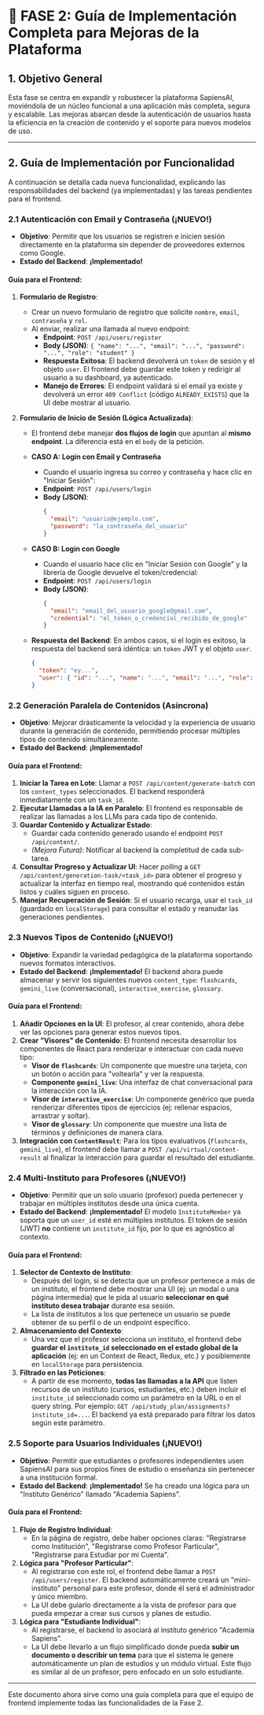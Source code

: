 # 🚀 FASE 2: Guía de Implementación Completa para Mejoras de la Plataforma

## 1. Objetivo General

Esta fase se centra en expandir y robustecer la plataforma SapiensAI, moviéndola de un núcleo funcional a una aplicación más completa, segura y escalable. Las mejoras abarcan desde la autenticación de usuarios hasta la eficiencia en la creación de contenido y el soporte para nuevos modelos de uso.

---

## 2. Guía de Implementación por Funcionalidad

A continuación se detalla cada nueva funcionalidad, explicando las responsabilidades del backend (ya implementadas) y las tareas pendientes para el frontend.

### **2.1 Autenticación con Email y Contraseña (¡NUEVO!)**

- **Objetivo**: Permitir que los usuarios se registren e inicien sesión directamente en la plataforma sin depender de proveedores externos como Google.
- **Estado del Backend**: **¡Implementado!**

#### **Guía para el Frontend:**

1.  **Formulario de Registro**:
    *   Crear un nuevo formulario de registro que solicite `nombre`, `email`, `contraseña` y `rol`.
    *   Al enviar, realizar una llamada al nuevo endpoint:
        *   **Endpoint**: `POST /api/users/register`
        *   **Body (JSON)**: `{ "name": "...", "email": "...", "password": "...", "role": "student" }`
        *   **Respuesta Exitosa**: El backend devolverá un `token` de sesión y el objeto `user`. El frontend debe guardar este token y redirigir al usuario a su dashboard, ya autenticado.
        *   **Manejo de Errores**: El endpoint validará si el email ya existe y devolverá un error `409 Conflict` (código `ALREADY_EXISTS`) que la UI debe mostrar al usuario.

2.  **Formulario de Inicio de Sesión (Lógica Actualizada)**:
    *   El frontend debe manejar **dos flujos de login** que apuntan al **mismo endpoint**. La diferencia está en el `body` de la petición.

    *   **CASO A: Login con Email y Contraseña**
        *   Cuando el usuario ingresa su correo y contraseña y hace clic en "Iniciar Sesión":
        *   **Endpoint**: `POST /api/users/login`
        *   **Body (JSON)**:
            ```json
            {
              "email": "usuario@ejemplo.com",
              "password": "la_contraseña_del_usuario"
            }
            ```

    *   **CASO B: Login con Google**
        *   Cuando el usuario hace clic en "Iniciar Sesión con Google" y la librería de Google devuelve el token/credencial:
        *   **Endpoint**: `POST /api/users/login`
        *   **Body (JSON)**:
            ```json
            {
              "email": "email_del_usuario_google@gmail.com",
              "credential": "el_token_o_credencial_recibido_de_google"
            }
            ```
    *   **Respuesta del Backend**: En ambos casos, si el login es exitoso, la respuesta del backend será idéntica: un `token` JWT y el objeto `user`.
        ```json
        {
          "token": "ey...",
          "user": { "id": "...", "name": "...", "email": "...", "role": "..." }
        }
        ```

### **2.2 Generación Paralela de Contenidos (Asíncrona)**

- **Objetivo**: Mejorar drásticamente la velocidad y la experiencia de usuario durante la generación de contenido, permitiendo procesar múltiples tipos de contenido simultáneamente.
- **Estado del Backend**: **¡Implementado!**

#### **Guía para el Frontend:**

1.  **Iniciar la Tarea en Lote**: Llamar a `POST /api/content/generate-batch` con los `content_types` seleccionados. El backend responderá inmediatamente con un `task_id`.
2.  **Ejecutar Llamadas a la IA en Paralelo**: El frontend es responsable de realizar las llamadas a los LLMs para cada tipo de contenido.
3.  **Guardar Contenido y Actualizar Estado**:
    *   Guardar cada contenido generado usando el endpoint `POST /api/content/`.
    *   *(Mejora Futura)*: Notificar al backend la completitud de cada sub-tarea.
4.  **Consultar Progreso y Actualizar UI**: Hacer *polling* a `GET /api/content/generation-task/<task_id>` para obtener el progreso y actualizar la interfaz en tiempo real, mostrando qué contenidos están listos y cuáles siguen en proceso.
5.  **Manejar Recuperación de Sesión**: Si el usuario recarga, usar el `task_id` (guardado en `localStorage`) para consultar el estado y reanudar las generaciones pendientes.

### **2.3 Nuevos Tipos de Contenido (¡NUEVO!)**

- **Objetivo**: Expandir la variedad pedagógica de la plataforma soportando nuevos formatos interactivos.
- **Estado del Backend**: **¡Implementado!** El backend ahora puede almacenar y servir los siguientes nuevos `content_type`: `flashcards`, `gemini_live` (conversacional), `interactive_exercise`, `glossary`.

#### **Guía para el Frontend:**

1.  **Añadir Opciones en la UI**: El profesor, al crear contenido, ahora debe ver las opciones para generar estos nuevos tipos.
2.  **Crear "Visores" de Contenido**: El frontend necesita desarrollar los componentes de React para renderizar e interactuar con cada nuevo tipo:
    *   **Visor de `flashcards`**: Un componente que muestre una tarjeta, con un botón o acción para "voltearla" y ver la respuesta.
    *   **Componente `gemini_live`**: Una interfaz de chat conversacional para la interacción con la IA.
    *   **Visor de `interactive_exercise`**: Un componente genérico que pueda renderizar diferentes tipos de ejercicios (ej: rellenar espacios, arrastrar y soltar).
    *   **Visor de `glossary`**: Un componente que muestre una lista de términos y definiciones de manera clara.
3.  **Integración con `ContentResult`**: Para los tipos evaluativos (`flashcards`, `gemini_live`), el frontend debe llamar a `POST /api/virtual/content-result` al finalizar la interacción para guardar el resultado del estudiante.

### **2.4 Multi-Instituto para Profesores (¡NUEVO!)**

- **Objetivo**: Permitir que un solo usuario (profesor) pueda pertenecer y trabajar en múltiples institutos desde una única cuenta.
- **Estado del Backend**: **¡Implementado!** El modelo `InstituteMember` ya soporta que un `user_id` esté en múltiples institutos. El token de sesión (JWT) **no** contiene un `institute_id` fijo, por lo que es agnóstico al contexto.

#### **Guía para el Frontend:**

1.  **Selector de Contexto de Instituto**:
    *   Después del login, si se detecta que un profesor pertenece a más de un instituto, el frontend debe mostrar una UI (ej: un modal o una página intermedia) que le pida al usuario **seleccionar en qué instituto desea trabajar** durante esa sesión.
    *   La lista de institutos a los que pertenece un usuario se puede obtener de su perfil o de un endpoint específico.
2.  **Almacenamiento del Contexto**:
    *   Una vez que el profesor selecciona un instituto, el frontend debe **guardar el `institute_id` seleccionado en el estado global de la aplicación** (ej: en un Context de React, Redux, etc.) y posiblemente en `localStorage` para persistencia.
3.  **Filtrado en las Peticiones**:
    *   A partir de ese momento, **todas las llamadas a la API** que listen recursos de un instituto (cursos, estudiantes, etc.) deben incluir el `institute_id` seleccionado como un parámetro en la URL o en el query string. Por ejemplo: `GET /api/study_plan/assignments?institute_id=...`. El backend ya está preparado para filtrar los datos según este parámetro.

### **2.5 Soporte para Usuarios Individuales (¡NUEVO!)**

- **Objetivo**: Permitir que estudiantes o profesores independientes usen SapiensAI para sus propios fines de estudio o enseñanza sin pertenecer a una institución formal.
- **Estado del Backend**: **¡Implementado!** Se ha creado una lógica para un "Instituto Genérico" llamado "Academia Sapiens".

#### **Guía para el Frontend:**

1.  **Flujo de Registro Individual**:
    *   En la página de registro, debe haber opciones claras: "Registrarse como Institución", "Registrarse como Profesor Particular", "Registrarse para Estudiar por mi Cuenta".
2.  **Lógica para "Profesor Particular"**:
    *   Al registrarse con este rol, el frontend debe llamar a `POST /api/users/register`. El backend automáticamente creará un "mini-instituto" personal para este profesor, donde él será el administrador y único miembro.
    *   La UI debe guiarlo directamente a la vista de profesor para que pueda empezar a crear sus cursos y planes de estudio.
3.  **Lógica para "Estudiante Individual"**:
    *   Al registrarse, el backend lo asociará al instituto genérico "Academia Sapiens".
    *   La UI debe llevarlo a un flujo simplificado donde pueda **subir un documento o describir un tema** para que el sistema le genere automáticamente un plan de estudios y un módulo virtual. Este flujo es similar al de un profesor, pero enfocado en un solo estudiante.

---

Este documento ahora sirve como una guía completa para que el equipo de frontend implemente todas las funcionalidades de la Fase 2. 
